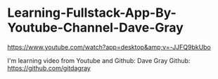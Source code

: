 # Learning-Fullstack-App-By-Youtube-Channel-Dave-Gray
https://www.youtube.com/watch?app=desktop&amp;v=-JJFQ9bkUbo

I'm learning video from Youtube and Github: Dave Gray 
Github: https://github.com/gitdagray
